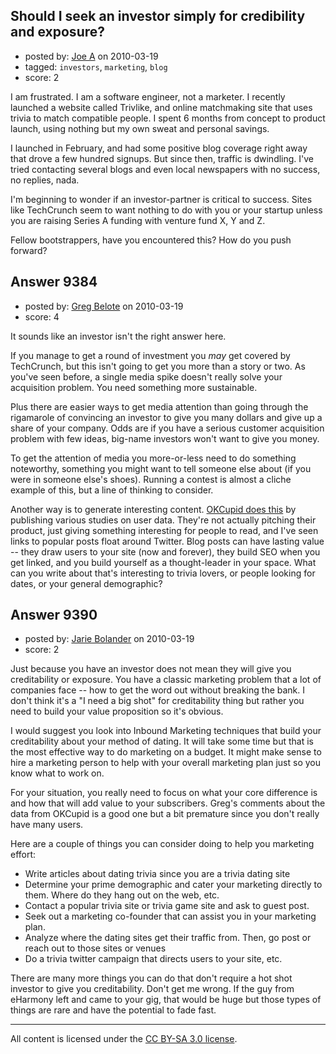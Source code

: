 ## Should I seek an investor simply for credibility and exposure?

- posted by: [Joe A](https://stackexchange.com/users/-1/60-joe-a) on 2010-03-19
- tagged: `investors`, `marketing`, `blog`
- score: 2

I am frustrated. I am a software engineer, not a marketer. I recently launched a website called Trivlike, and online matchmaking site that uses trivia to match compatible people. I spent 6 months from concept to product launch, using nothing but my own sweat and personal savings.

I launched in February, and had some positive blog coverage right away that drove a few hundred signups. But since then, traffic is dwindling. I've tried contacting several blogs and even local newspapers with no success, no replies, nada.

I'm beginning to wonder if an investor-partner is critical to success. Sites like TechCrunch seem to want nothing to do with you or your startup unless you are raising Series A funding with venture fund X, Y and Z.

Fellow bootstrappers, have you encountered this? How do you push forward?


## Answer 9384

- posted by: [Greg Belote](https://stackexchange.com/users/-1/837-greg-belote) on 2010-03-19
- score: 4

<p>It sounds like an investor isn't the right answer here.</p>

<p>If you manage to get a round of investment you <em>may</em> get covered by TechCrunch, but this isn't going to get you more than a story or two. As you've seen before, a single media spike doesn't really solve your acquisition problem. You need something more sustainable.</p>

<p>Plus there are easier ways to get media attention than going through the rigamarole of convincing an investor to give you many dollars and give up a share of your company. Odds are if you have a serious customer acquisition problem with few ideas, big-name investors won't want to give you money.</p>

<p>To get the attention of media you more-or-less need to do something noteworthy, something you might want to tell someone else about (if you were in someone else's shoes). Running a contest is almost a cliche example of this, but a line of thinking to consider.</p>

<p>Another way is to generate interesting content. <a href="http://blog.okcupid.com/" rel="nofollow">OKCupid does this</a> by publishing various studies on user data. They're not actually pitching their product, just giving something interesting for people to read, and I've seen links to popular posts float around Twitter. Blog posts can have lasting value -- they draw users to your site (now and forever), they build SEO when you get linked, and you build yourself as a thought-leader in your space. What can you write about that's interesting to trivia lovers, or people looking for dates, or your general demographic?</p>



## Answer 9390

- posted by: [Jarie Bolander](https://stackexchange.com/users/-1/585-jarie-bolander) on 2010-03-19
- score: 2

Just because you have an investor does not mean they will give you creditability or exposure. You have a classic marketing problem that a lot of companies face -- how to get the word out without breaking the bank. I don't think it's a "I need a big shot" for creditability thing but rather you need to build your value proposition so it's obvious.

I would suggest you look into Inbound Marketing techniques that build your creditability about your method of dating. It will take some time but that is the most effective way to do marketing on a budget. It might make sense to hire a marketing person to help with your overall marketing plan just so you know what to work on.

For your situation, you really need to focus on what your core difference is and how that will add value to your subscribers. Greg's comments about the data from OKCupid is a good one but a bit premature since you don't really have many users.

Here are a couple of things you can consider doing to help you marketing effort:

 - Write articles about dating trivia since you are a trivia dating site
 - Determine your prime demographic and cater your marketing directly to them. Where do they hang out on the web, etc.
 - Contact a popular trivia site or trivia game site and ask to guest post.
 - Seek out a marketing co-founder that can assist you in your marketing plan.
 - Analyze where the dating sites get their traffic from. Then, go post or reach out to those sites or venues
 - Do a trivia twitter campaign that directs users to your site, etc.

There are many more things you can do that don't require a hot shot investor to give you creditability. Don't get me wrong. If the guy from eHarmony left and came to your gig, that would be huge but those types of things are rare and have the potential to fade fast.





---

All content is licensed under the [CC BY-SA 3.0 license](https://creativecommons.org/licenses/by-sa/3.0/).
